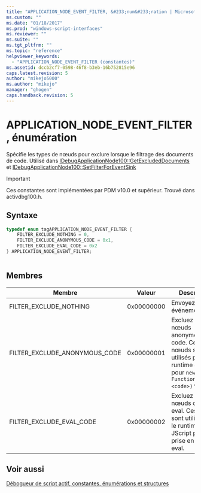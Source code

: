 ```yaml
---
title: "APPLICATION_NODE_EVENT_FILTER, &#233;num&#233;ration | Microsoft Docs"
ms.custom: ""
ms.date: "01/18/2017"
ms.prod: "windows-script-interfaces"
ms.reviewer: ""
ms.suite: ""
ms.tgt_pltfrm: ""
ms.topic: "reference"
helpviewer_keywords: 
  - "APPLICATION_NODE_EVENT_FILTER (constantes)"
ms.assetid: dccb2cf7-0598-46f8-b3eb-16b752815e96
caps.latest.revision: 5
author: "mikejo5000"
ms.author: "mikejo"
manager: "ghogen"
caps.handback.revision: 5
---
```

# APPLICATION_NODE_EVENT_FILTER, &#233;num&#233;ration
Spécifie les types de nœuds pour exclure lorsque le filtrage des documents de code.  Utilisé dans [IDebugApplicationNode100::GetExcludedDocuments](../../winscript/reference/idebugapplicationnode100-getexcludeddocuments.md) et [IDebugApplicationNode100::SetFilterForEventSink](../../winscript/reference/idebugapplicationnode100-setfilterforeventsink.md)  
  
> [!IMPORTANT]
>  Ces constantes sont implémentées par PDM v10.0 et supérieur.  Trouvé dans activdbg100.h.  
  
## Syntaxe  
  
```cpp  
typedef enum tagAPPLICATION_NODE_EVENT_FILTER {  
    FILTER_EXCLUDE_NOTHING = 0,  
    FILTER_EXCLUDE_ANONYMOUS_CODE = 0x1,  
    FILTER_EXCLUDE_EVAL_CODE = 0x2  
} APPLICATION_NODE_EVENT_FILTER;  
  
```  
  
## Membres  
  
|Membre|Valeur|Description|  
|------------|------------|-----------------|  
|FILTER\_EXCLUDE\_NOTHING|0x00000000|Envoyez tous les événements.|  
|FILTER\_EXCLUDE\_ANONYMOUS\_CODE|0x00000001|Excluez les nœuds anonymes de code.  Ces nœuds sont utilisés par le runtime JScript pour `new Function([args,] <code>)'`.|  
|FILTER\_EXCLUDE\_EVAL\_CODE|0x00000002|Excluez les nœuds de code eval.  Ces nœuds sont utilisés par le runtime JScript pour la prise en charge eval.|  
  
## Voir aussi  
 [Débogueur de script actif, constantes, énumérations et structures](../../winscript/reference/active-script-debugger-constants-enumerations-and-structures.md)